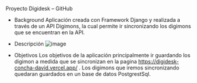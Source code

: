 Proyecto Digidesk – GitHub
- Background
Aplicación creada con Framework Django y realizada a través de un API Digimons, la cual permite ir sincronizando los digimons que se encuentran en la API. 
- Descripción
![image](https://github.com/David-Alfredo-Concha-Cid/Digidesk/assets/113479167/5441af5c-c099-43dc-af0b-3c222e466864)

- Objetivos
Los objetivos de la aplicación principalmente ir guardando los digimon a medida que se sincronizan en la pagina https://digidesk-concha-david.vercel.app/  . Los digimons que iremos sincronizando quedaran guardados en un base de datos PostgrestSql.




